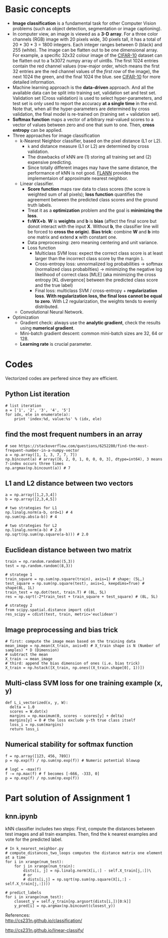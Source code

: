 # Basic concepts
- **Image classification** is a fundamental task for other Computer Vision problems (such as object detection, segmentation or image captioning).
- In computer view, an image is viewed as a **3-D array**. For a three color channels (RGB) image with 20 pixels wide, 30 pixels tall, it has a total of 20 * 30 * 3 = 1800 integers. Each integer ranges between 0 (black) and 255 (white). The image can be flatten out to be one dimensional array. For example, a specific 32x32 colour image of the [CIFAR-10](https://www.cs.toronto.edu/~kriz/cifar.html) dataset can be flatten out to a 1x3072 numpy array of uint8s. The first 1024 entries contain the red channel values (row-major order, which means the first 32 entries are the red channel values of the *first row* of the image), the next 1024 the green, and the final 1024 the blue. see [CIFAR-10](https://www.cs.toronto.edu/~kriz/cifar.html) for more detailed information.
- Machine learning approach is the **data-driven** approach. And all the available data can be split into training set, validation set and test set. Validation set (Cross validation) is used to select hyper-parameters, and test set is only used to report the accuracy **at a single time** in the end. Note that, when all the hyper-parameters are determined by cross validation, the final model is re-trained on (training set + validation set).
- **Softmax function** maps a vector of arbitrary real-valued scores to a vector of values between zero and one that sum to one. Then, **cross entropy** can be applied. 
- Three approaches for image classification
  - k-Nearest Neighbor classifier, based on the pixel distance (L1 or L2). 
    - `k` and distance measure (L1 or L2) are determined by cross validation. 
    - The drawbacks of kNN are (1) storing all training set and (2) expensive predicting. 
    - Since totally different images may have the same distance, the performance of kNN is not good. [FLANN](http://www.cs.ubc.ca/research/flann/) provides the implementaion of approximate nearest neighbor. 
  - Linear classifier.
    - **Score function** maps raw data to class scores (the score is weighted sum of all pixels); **loss function** quantifies the agreement between the predicted class scores and the ground truth labels.
    - Treat it as a **optimization** problem and the goal is **minimizing the loss**.
    - **f=WX+b**. **W** is **weights** and **b** is **bias** (affect the final score but donot interact with the input **X**. Without **b**, the classifier line will be forced to **cross the origin**). **Bias trick**: combine **W** and **b** into one matrix and extend **x** with constant one.
    - Data preprocessing: zero meaning centering and unit variance.
    - Loss function
      - Multiclass SVM loss: expect the correct class score is at least larger than the incorrect class score by the margin `1`.
      - Cross-entropy loss: unnormalized log probabilities -> softmax (normalized class probabilties) -> minimizing the negative log likelihood of correct class [MLE] (aka minimizing the cross entropy [KL divergence] between the predicted class score and the true label)
      - Final loss: multiclass SVM / cross-entropy + **regularization loss**. **With regularization loss, the final loss cannot be equal to zero**. With L2 regularization, the weights tends to evenly distributed.
  - Convolutional Neural Network.
- Optimization
  - Gradient check: always use the **analytic gradient**, check the results using **numerical gradient**.
  - Mini-batch gradient descent: common mini-batch sizes are 32, 64 or 128.
  - **Learning rate** is crucial parameter.
# Codes
Vectorized codes are perfered since they are efficient.

## Python List iteration
```
# list iteration
a = ['1', '2', '3', '4', '5']
for idx, ele in enumerate(a):
    print 'index:%d, value:%s' % (idx, ele)
```
## find the most frequent numbers in an array
```
# see https://stackoverflow.com/questions/6252280/find-the-most-frequent-number-in-a-numpy-vector
a = np.array([1, 1, 3, 7, 7, 7])
np.bincount(a) # array([0, 2, 0, 1, 0, 0, 0, 3], dtype=int64), 3 means 7-index occurs three times 
np.argmax(np.bincount(a)) # 7
```

## L1 and L2 distance between two vectors
```
a = np.array([1,2,3,4])
b = np.array([2,3,4,5])

# two strategies for L1
np.linalg.norm(a-b, ord=1) # 4
np.sum(np.abs(a-b)) # 4

# two strategies for L2
np.linalg.norm(a-b) # 2.0
np.sqrt(np.sum(np.square(a-b))) # 2.0
```
## Euclidean distance between two matrix
```
train = np.random.random((5,3))
test = np.random.random((8,3))

# stratege 1
train_square = np.sum(np.square(train), axis=1) # shape: (5L,)
test_square = np.sum(np.square(test), axis=1, keepdims=True) # shape(8L, 1L)
train_test = np.dot(test, train.T) # (8L, 5L)
res = np.sqrt(-2*train_test + train_square + test_square) # (8L, 5L)

# strategy 2
from scipy.spatial.distance import cdist
res_scipy = cdist(test, train, metric='euclidean')
```

## Image preprocessing and bias trick
```
# first: compute the image mean based on the training data
mean_image = np.mean(X_train, axis=0) # X_train shape is N (Number of samples) * D (Dimension)
# subtract the mean
X_train -= mean_image
# third: append the bias dimension of ones (i.e. bias trick)
X_train = np.hstack([X_train, np.ones((X_train.shape[0], 1))])
```

## Multi-class SVM loss for one training example (x, y)
```
def L_i_vectorized(x, y, W):
  delta = 1.0
  scores = W.dot(x)
  margins = np.maximum(0, scores - scores[y] + delta)
  margins[y] = 0 # the loss exclude y-th true class itself
  loss_i = np.sum(margins)
  return loss_i
```

## Numerical stability for softmax function
```
f = np.array([123, 456, 789])
p = np.exp(f) / np.sum(np.exp(f)) # Numeric potential blowup

# logC = -max(f)
f -= np.max(f) # f becomes [-666, -333, 0]
p = np.exp(f) / np.sum(np.exp(f))
```

# Part solution of Assignment 1 

## knn.ipynb

kNN classifier includes two steps: 
First, compute the distances between test images and all train examples. Then, find the k nearest examples and vote for the predicted label.
```
# In k_nearest_neighbor.py
# compute_distances_two_loops computes the distance matrix one element at a time
for i in xrange(num_test):
    for j in xrange(num_train):        
        dists[i, j] = np.linalg.norm(X[i,:] - self.X_train[j,:])\
        # or
        # dists[i,j] = np.sqrt(np.sum(np.square(X[i,:] - self.X_train[j,:])))

# predict_labels
for i in xrange(num_test):
    closest_y = self.y_train[np.argsort(dists[i,])[0:k]]
    y_pred[i] = np.argmax(np.bincount(closest_y))
```

References:  
http://cs231n.github.io/classification/  

http://cs231n.github.io/linear-classify/
